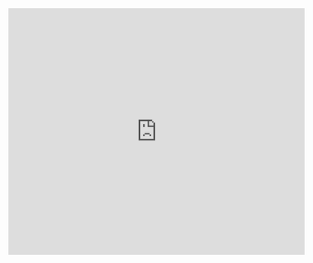 
<iframe src="http://docs.google.com/gview?url=http://bhaavya.github.io/files/resume_bhavya.pdf&embedded=true" 
style="width:600px; height:500px;" frameborder="0"></iframe>
